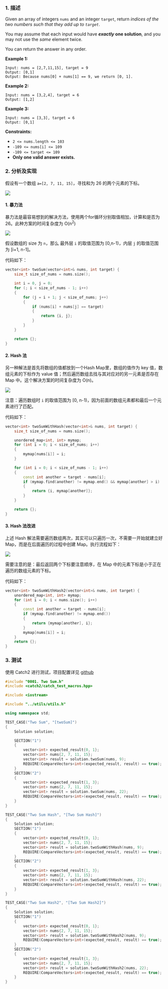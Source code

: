 ### 1. 描述

Given an array of integers `nums` and an integer `target`, return *indices of the two numbers such that they add up to `target`*.

You may assume that each input would have ***exactly* one solution**, and you may not use the *same* element twice.

You can return the answer in any order.

 

**Example 1:**

```
Input: nums = [2,7,11,15], target = 9
Output: [0,1]
Output: Because nums[0] + nums[1] == 9, we return [0, 1].
```

**Example 2:**

```
Input: nums = [3,2,4], target = 6
Output: [1,2]
```

**Example 3:**

```
Input: nums = [3,3], target = 6
Output: [0,1]
```

**Constraints:**

- `2 <= nums.length <= 103`
- `-109 <= nums[i] <= 109`
- `-109 <= target <= 109`
- **Only one valid answer exists.**



### 2. 分析及实现

假设有一个数组 `a=[2, 7, 11, 15]`，寻找和为 26 的两个元素的下标。

![](https://image-bed-1254282033.cos.ap-beijing.myqcloud.com/img/20210107141031.png)



#### 1. 暴力法

暴力法是最容易想到的解决方法，使用两个for循环分别取值相加，计算和是否为 26。此种方案的时间复杂度为 O(n<sup>2</sup>)

![](https://image-bed-1254282033.cos.ap-beijing.myqcloud.com/img/20210107141542.png)

假设数组的 size 为 `n`，那么 最外层 `i` 的取值范围为 [0,n-1)，内层 `j` 的取值范围为 [i+1, n-1]。



代码如下：

```cpp
vector<int> twoSum(vector<int>& nums, int target) {
    size_t size_of_nums = nums.size();

    int i = 0, j = 0;
    for (; i < size_of_nums - 1; i++)
    {
        for (j = i + 1; j < size_of_nums; j++)
        {
            if (nums[i] + nums[j] == target)
            {
                return {i, j};
            }
        }
    }

    return {};
}
```



#### 2. Hash 法

另一种解法是首先将数组的值都放到一个Hash Map里，数组的值作为 key 值，数组元素的下标作为 value 值；然后遍历数组去找与其对应对的另一元素是否存在 Map 中。这个解决方案的时间复杂度为 O(n)。

![](https://image-bed-1254282033.cos.ap-beijing.myqcloud.com/img/20210108132934.png)



注意：遍历数组时 `i` 的取值范围为 [0, n-1)，因为前面的数组元素都和最后一个元素进行了匹配。



代码如下：

```cpp
vector<int> twoSumWithHash(vector<int>& nums, int target) {
    size_t size_of_nums = nums.size();

    unordered_map<int, int> mymap;
    for (int i = 0; i < size_of_nums; i++)
    {
        mymap[nums[i]] = i;
    }

    for (int i = 0; i < size_of_nums - 1; i++)
    {
        const int another = target - nums[i];
        if (mymap.find(another) != mymap.end() && mymap[another] > i)
        {
            return {i, mymap[another]};
        }
    }

    return {};
}
```



#### 3. Hash 法改进

上述 Hash 解法需要遍历数组两次，其实可以只遍历一次，不需要一开始就建立好 Map，而是在后面遍历的过程中创建 Map。执行流程如下：

![](https://image-bed-1254282033.cos.ap-beijing.myqcloud.com/img/20210108143002.png)

需要注意的是：最后返回两个下标要注意顺序，在 Map 中的元素下标是小于正在遍历的数组元素的下标。



代码如下：

```cpp
vector<int> twoSumWithHash2(vector<int>& nums, int target) {
    unordered_map<int, int> mymap;
    for (int i = 0; i < nums.size(); i++)
    {
        const int another = target - nums[i];
        if (mymap.find(another) != mymap.end())
        {
            return {mymap[another], i};
        }
        mymap[nums[i]] = i;
    }
    return {};
}
```



### 3. 测试

使用 Catch2 进行测试，项目配置详见 [github](https://github.com/CPythoner/LeetCode)

```cpp
#include "0001. Two Sum.h"
#include <catch2/catch_test_macros.hpp>

#include <iostream>

#include "../utils/utils.h"

using namespace std;

TEST_CASE("Two Sum", "[twoSum]")
{
    Solution solution;

    SECTION("1")
    {
        vector<int> expected_result{0, 1};
        vector<int> nums{2, 7, 11, 15};
        vector<int> result = solution.twoSum(nums, 9);
        REQUIRE(CompareVectors<int>(expected_result, result) == true);
    }
    SECTION("2")
    {
        vector<int> expected_result{1, 3};
        vector<int> nums{2, 7, 11, 15};
        vector<int> result = solution.twoSum(nums, 22);
        REQUIRE(CompareVectors<int>(expected_result, result) == true);
    }
}

TEST_CASE("Two Sum Hash", "[Two Sum Hash]")
{
    Solution solution;
    SECTION("1")
    {
        vector<int> expected_result{0, 1};
        vector<int> nums{2, 7, 11, 15};
        vector<int> result = solution.twoSumWithHash(nums, 9);
        REQUIRE(CompareVectors<int>(expected_result, result) == true);
    }
    SECTION("2")
    {
        vector<int> expected_result{1, 3};
        vector<int> nums{2, 7, 11, 15};
        vector<int> result = solution.twoSumWithHash(nums, 22);
        REQUIRE(CompareVectors<int>(expected_result, result) == true);
    }
}

TEST_CASE("Two Sum Hash2", "[Two Sum Hash2]")
{
    Solution solution;
    SECTION("1")
    {
        vector<int> expected_result{0, 1};
        vector<int> nums{2, 7, 11, 15};
        vector<int> result = solution.twoSumWithHash2(nums, 9);
        REQUIRE(CompareVectors<int>(expected_result, result) == true);
    }
    SECTION("2")
    {
        vector<int> expected_result{1, 3};
        vector<int> nums{2, 7, 11, 15};
        vector<int> result = solution.twoSumWithHash2(nums, 22);
        REQUIRE(CompareVectors<int>(expected_result, result) == true);
    }
}
```

